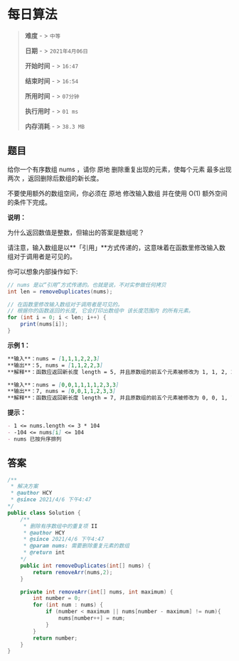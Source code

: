 # 每日算法

> **难度**  - > `中等`
>
> **日期** - > `2021年4月06日`
>
> **开始时间** - > `16:47`
>
> **结束时间** - > `16:54`
>
> **所用时间** - > `07分钟`
>
> **执行用时** - > `01 ms`
>
> **内存消耗** - > `38.3 MB`

## 题目

给你一个有序数组 nums ，请你 原地 删除重复出现的元素，使每个元素 最多出现两次 ，返回删除后数组的新长度。

不要使用额外的数组空间，你必须在 原地 修改输入数组 并在使用 O(1) 额外空间的条件下完成。 

**说明：**

为什么返回数值是整数，但输出的答案是数组呢？

请注意，输入数组是以**「引用」**方式传递的，这意味着在函数里修改输入数组对于调用者是可见的。

你可以想象内部操作如下:

```java
// nums 是以“引用”方式传递的。也就是说，不对实参做任何拷贝
int len = removeDuplicates(nums);

// 在函数里修改输入数组对于调用者是可见的。
// 根据你的函数返回的长度, 它会打印出数组中 该长度范围内 的所有元素。
for (int i = 0; i < len; i++) {
    print(nums[i]);
}
```

**示例 1：**

```markdown
**输入**：nums = [1,1,1,2,2,3]
**输出**：5, nums = [1,1,2,2,3]
**解释**：函数应返回新长度 length = 5, 并且原数组的前五个元素被修改为 1, 1, 2, 2, 3 。 不需要考虑数组中超出新长度后面的元素。**示例 2：**
```

```markdown
**输入**：nums = [0,0,1,1,1,1,2,3,3]
**输出**：7, nums = [0,0,1,1,2,3,3]
**解释**：函数应返回新长度 length = 7, 并且原数组的前五个元素被修改为 0, 0, 1, 1, 2, 3, 3 。 不需要考虑数组中超出新长度后面的元素。
```

**提示：**

```markdown
- 1 <= nums.length <= 3 * 104
- -104 <= nums[i] <= 104
- nums 已按升序排列
```

## 答案

```java
/**
 * 解决方案
 * @author HCY
 * @since 2021/4/6 下午4:47
*/
public class Solution {
    /**
     * 删除有序数组中的重复项 II
     * @author HCY
     * @since 2021/4/6 下午4:47
     * @param nums: 需要删除重复元素的数组
     * @return int
    */
    public int removeDuplicates(int[] nums) {
        return removeArr(nums,2);
    }

    private int removeArr(int[] nums, int maximum) {
        int number = 0;
        for (int num : nums) {
            if (number < maximum || nums[number - maximum] != num){
                nums[number++] = num;
            }
        }
        return number;
    }
}
```